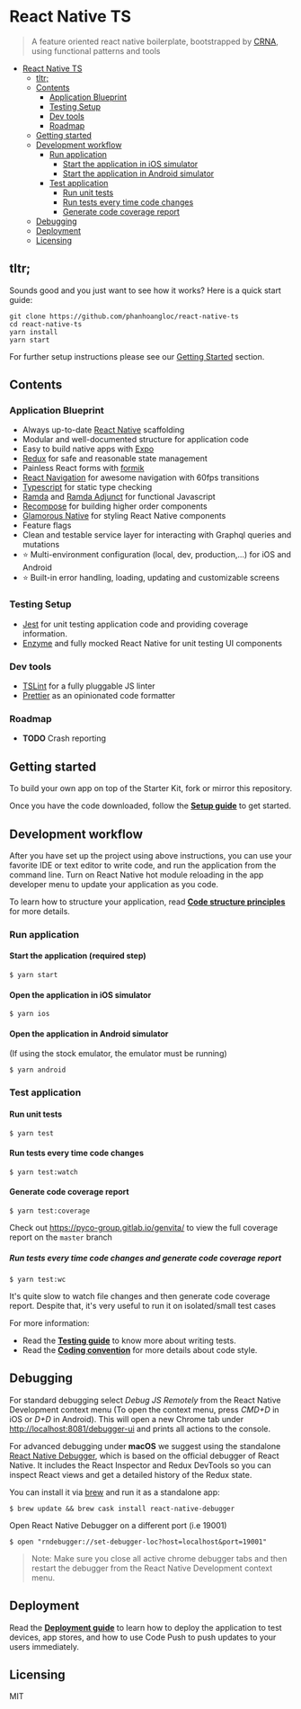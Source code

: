 # React Native TS
> A feature oriented react native boilerplate, bootstrapped by [CRNA](https://github.com/react-community/create-react-native-app), using functional patterns and tools

- [React Native TS](#react-native-ts)
  - [tltr;](#tltr)
  - [Contents](#contents)
    - [Application Blueprint](#application-blueprint)
    - [Testing Setup](#testing-setup)
    - [Dev tools](#dev-tools)
    - [Roadmap](#roadmap)
  - [Getting started](#getting-started)
  - [Development workflow](#development-workflow)
    - [Run application](#run-application)
      - [Start the application in iOS simulator](#start-the-application-in-ios-simulator)
      - [Start the application in Android simulator](#start-the-application-in-android-simulator)
    - [Test application](#test-application)
      - [Run unit tests](#run-unit-tests)
      - [Run tests every time code changes](#run-tests-every-time-code-changes)
      - [Generate code coverage report](#generate-code-coverage-report)
  - [Debugging](#debugging)
  - [Deployment](#deployment)
  - [Licensing](#licensing)

## tltr;

Sounds good and you just want to see how it works? Here is a quick start guide:

```
git clone https://github.com/phanhoangloc/react-native-ts
cd react-native-ts
yarn install
yarn start
```

For further setup instructions please see our [Getting Started](#getting-started) section.

## Contents

### Application Blueprint

* Always up-to-date [React Native](https://facebook.github.io/react-native/) scaffolding
* Modular and well-documented structure for application code
* Easy to build native apps with [Expo](https://expo.io/)
* [Redux](http://redux.js.org/) for safe and reasonable state management
* Painless React forms with [formik](https://github.com/jaredpalmer/formik)
* [React Navigation](https://reactnavigation.org/) for awesome navigation with 60fps transitions
* [Typescript](https://www.typescriptlang.org/) for static type checking
* [Ramda](https://github.com/ramda/ramda) and [Ramda Adjunct](https://github.com/char0n/ramda-adjunct) for functional Javascript
* [Recompose](https://github.com/acdlite/recompose) for building higher order components
* [Glamorous Native](https://github.com/robinpowered/glamorous-native) for styling React Native components
* Feature flags
* Clean and testable service layer for interacting with Graphql queries and mutations
* :star: Multi-environment configuration (local, dev, production,...) for iOS and Android
* :star: Built-in error handling, loading, updating and customizable screens

### Testing Setup

* [Jest](https://facebook.github.io/jest/) for unit testing application code and providing coverage information.
* [Enzyme](https://github.com/airbnb/enzyme) and fully mocked React Native for unit testing UI components

### Dev tools

* [TSLint](https://palantir.github.io/tslint/) for a fully pluggable JS linter
* [Prettier](https://github.com/prettier/prettier) as an opinionated code formatter

### Roadmap

* **TODO** Crash reporting

## Getting started

To build your own app on top of the Starter Kit, fork or mirror this repository.

Once you have the code downloaded, follow the **[Setup guide](docs/SETUP.md)** to get started.

## Development workflow

After you have set up the project using above instructions, you can use your favorite IDE or text editor to write code, and run the application from the command line. Turn on React Native hot module reloading in the app developer menu to update your application as you code.

To learn how to structure your application, read **[Code structure principles](docs/STRUCTURE.md)** for more details.

### Run application
#### Start the application (required step)
```
$ yarn start
```

#### Open the application in iOS simulator
```
$ yarn ios
```

#### Open the application in Android simulator
(If using the stock emulator, the emulator must be running)
```
$ yarn android
```

### Test application
#### Run unit tests
```
$ yarn test
```

#### Run tests every time code changes
```
$ yarn test:watch
```

#### Generate code coverage report
```
$ yarn test:coverage
```
Check out https://pyco-group.gitlab.io/genvita/ to view the full coverage report on the `master` branch

##### Run tests every time code changes and generate code coverage report
```
$ yarn test:wc
```

It's quite slow to watch file changes and then generate code coverage report. Despite that, it's very useful to run it on isolated/small test cases

For more information:
* Read the **[Testing guide](docs/TESTING.md)** to know more about writing tests.
* Read the **[Coding convention](docs/CONVENTION.md)** for more details about code style.

## Debugging

For standard debugging select *Debug JS Remotely* from the React Native Development context menu (To open the context menu, press *CMD+D* in iOS or *D+D* in Android). This will open a new Chrome tab under [http://localhost:8081/debugger-ui](http://localhost:8081/debugger-ui) and prints all actions to the console.

For advanced debugging under **macOS** we suggest using the standalone [React Native Debugger](https://github.com/jhen0409/react-native-debugger), which is based on the official debugger of React Native.
It includes the React Inspector and Redux DevTools so you can inspect React views and get a detailed history of the Redux state.

You can install it via [brew](https://brew.sh/) and run it as a standalone app:

```
$ brew update && brew cask install react-native-debugger
```

Open React Native Debugger on a different port (i.e 19001)
```
$ open "rndebugger://set-debugger-loc?host=localhost&port=19001"
```

> Note: Make sure you close all active chrome debugger tabs and then restart the debugger from the React Native Development context menu.

## Deployment

Read the **[Deployment guide](docs/DEPLOYMENT.md)** to learn how to deploy the application to test devices, app stores, and how to use Code Push to push updates to your users immediately.

## Licensing

MIT
